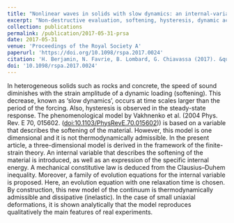 ```yaml
---
title: "Nonlinear waves in solids with slow dynamics: an internal-variable model"
excerpt: "Non-destructive evaluation, softening, hysteresis, dynamic acoustoelasticity"
collection: publications
permalink: /publication/2017-05-31-prsa
date: 2017-05-31
venue: 'Proceedings of the Royal Society A'
paperurl: 'https://doi.org/10.1098/rspa.2017.0024'
citation: 'H. Berjamin, N. Favrie, B. Lombard, G. Chiavassa (2017). &quot;Nonlinear waves in solids with slow dynamics: an internal-variable model&quot;, <i>Proceedings of the Royal Society A</i> 473(2201), 20170024.'
doi: '10.1098/rspa.2017.0024'
---
```


In heterogeneous solids such as rocks and concrete, the speed of sound diminishes with the strain
amplitude of a dynamic loading (softening). This decrease, known as ‘slow dynamics’, occurs at time scales larger than the period of the forcing. Also, hysteresis is observed in the steady-state response. The phenomenological model by Vakhnenko et al. (2004 Phys. Rev. E 70, 015602. ([doi:10.1103/PhysRevE.70.015602](http://dx.doi.org/doi:10.1103/PhysRevE.70.015602))) is based on a variable that describes the softening of the material. However, this model is one dimensional and it is not thermodynamically admissible. In the present article, a three-dimensional model is derived in the framework of the finite-strain theory. An internal variable that describes the softening of the material is introduced, as well as an expression of the specific internal energy. A mechanical constitutive law is deduced from the Clausius–Duhem inequality. Moreover, a family of evolution equations for the internal variable is proposed. Here, an evolution equation with one relaxation time is chosen. By construction, this new model of the continuum is thermodynamically admissible and dissipative (inelastic). In the case of small uniaxial deformations, it is shown analytically that the model reproduces qualitatively the main features of real experiments.